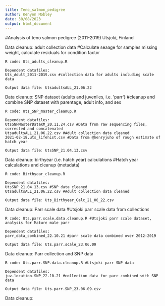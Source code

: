 ```yaml
---
title: Teno_salmon_pedigree
author: Kenyon Mobley
date: 30/08/2023
output: html_document
---
```


#Analysis of teno salmon pedigree (2011-2019) Utsjoki, Finland

Data cleanup: adult collection data
#Calculate seaage for samples missing weight, calculate residuals for condition factor

```
R code: Uts_adults_cleanup.R

Dependent datafiles:
Uts_Adult_2011-2019.csv #collection data for adults including scale data 

Output data file: UtsadultsALL_21.06.22
```

Data cleanup: SNP dataset (adults and juveniles, i.e. 'parr')
#cleanup and combine SNP dataset with parentage, adult info, and sex
```
R code: Uts_SNP_master_cleanup.R

Dependent datafiles:
UtsSNPMasterDataKM_20.11.24.csv #Data from raw sequencing files, corrected and concatenated 
UtsadultsALL_21.06.22.csv #Adult collection data cleaned
2021-02-18.uts_lifehist.csv #Data from @henryjuho of rough estimate of hatch year 

Output data file: UtsSNP_21.04.13.csv
```
Data cleanup: birthyear (i.e. hatch year) calculations 
#Hatch year calculations and cleanup (metadata)

```
R code: Birthyear_cleanup.R

Dependent datafiles: 
UtsSNP_21.04.13.csv #SNP data cleaned
UtsadultsALL_21.06.22.csv #Adult collection data cleaned

Output data file: Uts_Birthyear_Calc_21_06_22.csv
```

Data cleanup: Parr scale data #Utsjoki parr scale data from collections
```
R code: Uts.parr.scale.data.cleanup.R #Utsjoki parr scale dataset, analysis for Mature male parr

Dependent datafiles:
parr_data_combined_22.10.21 #parr scale data combined over 2012-2019

Output data file: Uts.parr.scale_23.06.09
```

Data cleanup: Parr collection and SNP data
```
R code: Uts.parr.SNP.data.cleanup.R #Utsjoki parr SNP data 

Dependent datafiles:
juv.location.SNP_22.10.21 #collection data for parr combined with SNP data 

Output data file: Uts.parr.SNP_23.06.09.csv
```
Data cleanup: 

